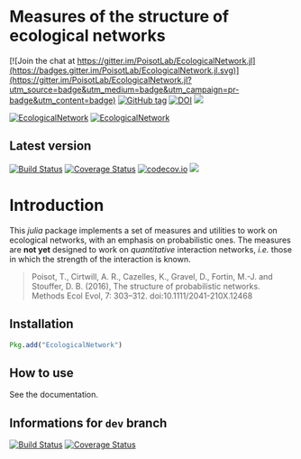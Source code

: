 # Measures of the structure of ecological networks

[![Join the chat at https://gitter.im/PoisotLab/EcologicalNetwork.jl](https://badges.gitter.im/PoisotLab/EcologicalNetwork.jl.svg)](https://gitter.im/PoisotLab/EcologicalNetwork.jl?utm_source=badge&utm_medium=badge&utm_campaign=pr-badge&utm_content=badge)
[![GitHub tag](https://img.shields.io/github/tag/PoisotLab/EcologicalNetwork.jl.svg)]()
[![DOI](https://zenodo.org/badge/25148478.svg)](https://zenodo.org/badge/latestdoi/25148478)
[![](https://img.shields.io/badge/docs-stable-blue.svg)](https://PoisotLab.github.io/EcologicalNetwork.jl/stable)

[![EcologicalNetwork](http://pkg.julialang.org/badges/EcologicalNetwork_0.5.svg)](http://pkg.julialang.org/?pkg=EcologicalNetwork)
[![EcologicalNetwork](http://pkg.julialang.org/badges/EcologicalNetwork_0.6.svg)](http://pkg.julialang.org/?pkg=EcologicalNetwork)

## Latest version

[![Build Status](https://travis-ci.org/PoisotLab/EcologicalNetwork.jl.svg?branch=master)](https://travis-ci.org/PoisotLab/EcologicalNetwork.jl)
[![Coverage Status](https://coveralls.io/repos/PoisotLab/EcologicalNetwork.jl/badge.svg?branch=master&service=github)](https://coveralls.io/github/PoisotLab/EcologicalNetwork.jl?branch=master)
[![codecov.io](http://codecov.io/github/PoisotLab/EcologicalNetwork.jl/coverage.svg?branch=master)](http://codecov.io/github/PoisotLab/EcologicalNetwork.jl?branch=master)
[![](https://img.shields.io/badge/docs-latest-blue.svg)](https://PoisotLab.github.io/EcologicalNetwork.jl/latest)

# Introduction

This *julia* package implements a set of measures and utilities to work on
ecological networks, with an emphasis on probabilistic ones. The measures
are **not yet** designed to work on *quantitative* interaction networks,
*i.e.* those in which the strength of the interaction is known.

> Poisot, T., Cirtwill, A. R., Cazelles, K., Gravel, D., Fortin, M.-J. and
> Stouffer, D. B. (2016), The structure of probabilistic networks. Methods Ecol
> Evol, 7: 303–312. doi:10.1111/2041-210X.12468

## Installation

``` julia
Pkg.add("EcologicalNetwork")
```

## How to use

See the documentation.

## Informations for `dev` branch

[![Build Status](https://travis-ci.org/PoisotLab/EcologicalNetwork.jl.svg?branch=dev)](https://travis-ci.org/PoisotLab/EcologicalNetwork.jl)
[![Coverage Status](https://coveralls.io/repos/github/PoisotLab/EcologicalNetwork.jl/badge.svg?branch=dev)](https://coveralls.io/github/PoisotLab/EcologicalNetwork.jl?branch=dev)
